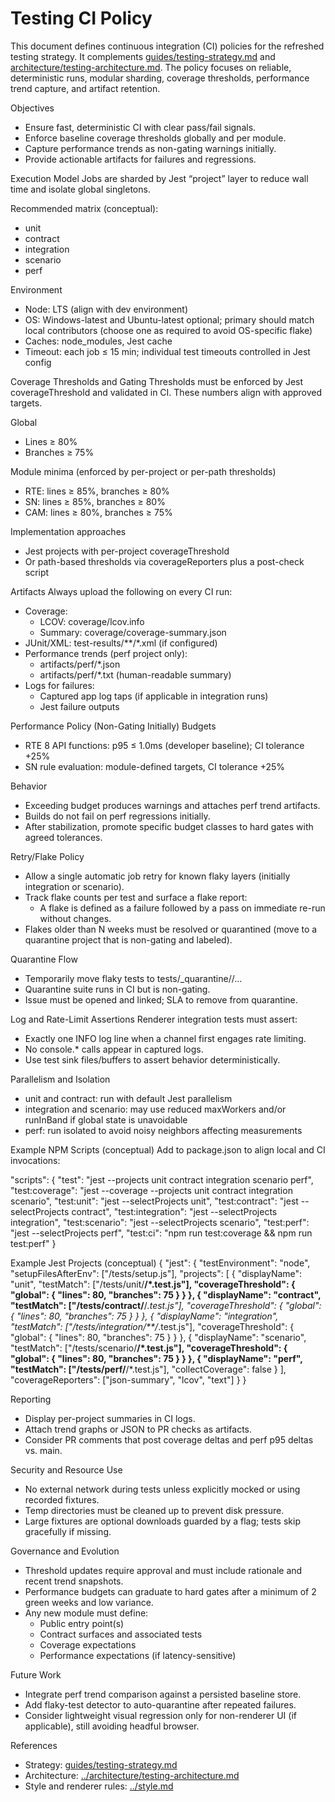 # Testing CI Policy

This document defines continuous integration (CI) policies for the refreshed testing strategy. It complements [guides/testing-strategy.md](testing-strategy.md:1) and [architecture/testing-architecture.md](../architecture/testing-architecture.md:1). The policy focuses on reliable, deterministic runs, modular sharding, coverage thresholds, performance trend capture, and artifact retention.

Objectives
- Ensure fast, deterministic CI with clear pass/fail signals.
- Enforce baseline coverage thresholds globally and per module.
- Capture performance trends as non-gating warnings initially.
- Provide actionable artifacts for failures and regressions.

Execution Model
Jobs are sharded by Jest “project” layer to reduce wall time and isolate global singletons.

Recommended matrix (conceptual):
- unit
- contract
- integration
- scenario
- perf

Environment
- Node: LTS (align with dev environment)
- OS: Windows-latest and Ubuntu-latest optional; primary should match local contributors (choose one as required to avoid OS-specific flake)
- Caches: node_modules, Jest cache
- Timeout: each job ≤ 15 min; individual test timeouts controlled in Jest config

Coverage Thresholds and Gating
Thresholds must be enforced by Jest coverageThreshold and validated in CI. These numbers align with approved targets.

Global
- Lines ≥ 80%
- Branches ≥ 75%

Module minima (enforced by per-project or per-path thresholds)
- RTE:  lines ≥ 85%, branches ≥ 80%
- SN:   lines ≥ 85%, branches ≥ 80%
- CAM:  lines ≥ 80%, branches ≥ 75%

Implementation approaches
- Jest projects with per-project coverageThreshold
- Or path-based thresholds via coverageReporters plus a post-check script

Artifacts
Always upload the following on every CI run:
- Coverage:
  - LCOV: coverage/lcov.info
  - Summary: coverage/coverage-summary.json
- JUnit/XML: test-results/**/*.xml (if configured)
- Performance trends (perf project only):
  - artifacts/perf/*.json
  - artifacts/perf/*.txt (human-readable summary)
- Logs for failures:
  - Captured app log taps (if applicable in integration runs)
  - Jest failure outputs

Performance Policy (Non-Gating Initially)
Budgets
- RTE 8 API functions: p95 ≤ 1.0ms (developer baseline); CI tolerance +25%
- SN rule evaluation: module-defined targets, CI tolerance +25%

Behavior
- Exceeding budget produces warnings and attaches perf trend artifacts.
- Builds do not fail on perf regressions initially.
- After stabilization, promote specific budget classes to hard gates with agreed tolerances.

Retry/Flake Policy
- Allow a single automatic job retry for known flaky layers (initially integration or scenario).
- Track flake counts per test and surface a flake report:
  - A flake is defined as a failure followed by a pass on immediate re-run without changes.
- Flakes older than N weeks must be resolved or quarantined (move to a quarantine project that is non-gating and labeled).

Quarantine Flow
- Temporarily move flaky tests to tests/_quarantine/<layer>/...
- Quarantine suite runs in CI but is non-gating.
- Issue must be opened and linked; SLA to remove from quarantine.

Log and Rate-Limit Assertions
Renderer integration tests must assert:
- Exactly one INFO log line when a channel first engages rate limiting.
- No console.* calls appear in captured logs.
- Use test sink files/buffers to assert behavior deterministically.

Parallelism and Isolation
- unit and contract: run with default Jest parallelism
- integration and scenario: may use reduced maxWorkers and/or runInBand if global state is unavoidable
- perf: run isolated to avoid noisy neighbors affecting measurements

Example NPM Scripts (conceptual)
Add to package.json to align local and CI invocations:

"scripts": {
  "test": "jest --projects unit contract integration scenario perf",
  "test:coverage": "jest --coverage --projects unit contract integration scenario",
  "test:unit": "jest --selectProjects unit",
  "test:contract": "jest --selectProjects contract",
  "test:integration": "jest --selectProjects integration",
  "test:scenario": "jest --selectProjects scenario",
  "test:perf": "jest --selectProjects perf",
  "test:ci": "npm run test:coverage && npm run test:perf"
}

Example Jest Projects (conceptual)
{
  "jest": {
    "testEnvironment": "node",
    "setupFilesAfterEnv": ["<rootDir>/tests/setup.js"],
    "projects": [
      {
        "displayName": "unit",
        "testMatch": ["<rootDir>/tests/unit/**/*.test.js"],
        "coverageThreshold": { "global": { "lines": 80, "branches": 75 } }
      },
      {
        "displayName": "contract",
        "testMatch": ["<rootDir>/tests/contract/**/*.test.js"],
        "coverageThreshold": { "global": { "lines": 80, "branches": 75 } }
      },
      {
        "displayName": "integration",
        "testMatch": ["<rootDir>/tests/integration/**/*.test.js"],
        "coverageThreshold": { "global": { "lines": 80, "branches": 75 } }
      },
      {
        "displayName": "scenario",
        "testMatch": ["<rootDir>/tests/scenario/**/*.test.js"],
        "coverageThreshold": { "global": { "lines": 80, "branches": 75 } }
      },
      {
        "displayName": "perf",
        "testMatch": ["<rootDir>/tests/perf/**/*.test.js"],
        "collectCoverage": false
      }
    ],
    "coverageReporters": ["json-summary", "lcov", "text"]
  }
}

Reporting
- Display per-project summaries in CI logs.
- Attach trend graphs or JSON to PR checks as artifacts.
- Consider PR comments that post coverage deltas and perf p95 deltas vs. main.

Security and Resource Use
- No external network during tests unless explicitly mocked or using recorded fixtures.
- Temp directories must be cleaned up to prevent disk pressure.
- Large fixtures are optional downloads guarded by a flag; tests skip gracefully if missing.

Governance and Evolution
- Threshold updates require approval and must include rationale and recent trend snapshots.
- Performance budgets can graduate to hard gates after a minimum of 2 green weeks and low variance.
- Any new module must define:
  - Public entry point(s)
  - Contract surfaces and associated tests
  - Coverage expectations
  - Performance expectations (if latency-sensitive)

Future Work
- Integrate perf trend comparison against a persisted baseline store.
- Add flaky-test detector to auto-quarantine after repeated failures.
- Consider lightweight visual regression only for non-renderer UI (if applicable), still avoiding headful browser.

References
- Strategy: [guides/testing-strategy.md](testing-strategy.md:1)
- Architecture: [../architecture/testing-architecture.md](../architecture/testing-architecture.md:1)
- Style and renderer rules: [../style.md](../style.md:42)